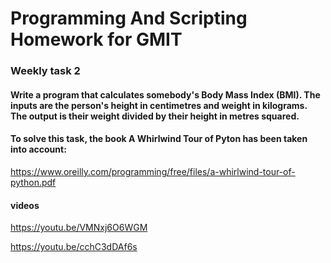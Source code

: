 # Programming And Scripting Homework for GMIT

### Weekly task 2
#### Write a program that calculates somebody's Body Mass Index (BMI). The inputs are the person's height in centimetres and weight in kilograms. The output is their weight divided by their height in metres squared.

#### To solve this task, the book A Whirlwind Tour of Pyton has been taken into account:

https://www.oreilly.com/programming/free/files/a-whirlwind-tour-of-python.pdf

#### videos

https://youtu.be/VMNxj6O6WGM

https://youtu.be/cchC3dDAf6s
